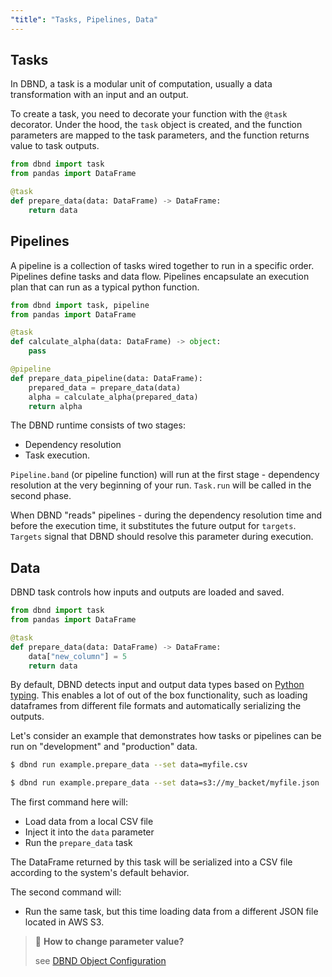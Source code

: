 ```yaml
---
"title": "Tasks, Pipelines, Data"
---
```

## Tasks

In DBND, a task is a modular unit of computation, usually a data transformation with an input and an output.

To create a task, you need to decorate your function with the `@task` decorator. Under the hood, the `task` object is created, and the function parameters are mapped to the task parameters, and the function returns value to task outputs.

```python
from dbnd import task
from pandas import DataFrame

@task
def prepare_data(data: DataFrame) -> DataFrame:
    return data
```

## Pipelines

A pipeline is a collection of tasks wired together to run in a specific order. Pipelines define tasks and data flow. Pipelines encapsulate an execution plan that can run as a typical python function.

<!-- noqa -->
```python
from dbnd import task, pipeline
from pandas import DataFrame

@task
def calculate_alpha(data: DataFrame) -> object:
    pass

@pipeline
def prepare_data_pipeline(data: DataFrame):
    prepared_data = prepare_data(data)
    alpha = calculate_alpha(prepared_data)
    return alpha
```

The DBND runtime consists of two stages:
* Dependency resolution
* Task execution.

`Pipeline.band` (or pipeline function) will run at the first stage - dependency resolution at the very beginning of your run. `Task.run` will be called in the second phase.

When DBND "reads" pipelines - during the dependency resolution time and before the execution time, it substitutes the future output for `targets`. `Targets` signal that DBND should resolve this parameter during execution.

## Data
DBND task controls how inputs and outputs are loaded and saved.

```python
from dbnd import task
from pandas import DataFrame

@task
def prepare_data(data: DataFrame) -> DataFrame:
    data["new_column"] = 5
    return data
```

By default, DBND detects input and output data types based on [Python typing](https://pypi.org/project/typing/). This enables a lot of out of the box functionality, such as loading dataframes from different file formats and automatically serializing the outputs.

Let's consider an example that demonstrates how tasks or pipelines can be run on "development" and "production" data.

```bash
$ dbnd run example.prepare_data --set data=myfile.csv

$ dbnd run example.prepare_data --set data=s3://my_backet/myfile.json
```

The first command here will:
* Load data from a local CSV file
* Inject it into the `data` parameter
* Run the `prepare_data` task

The DataFrame returned by this task will be serialized into a CSV file according to the system's default behavior.

The second command will:
* Run the same task, but this time loading data from a different JSON file located in AWS S3.

> 📘 **How to change parameter value?**
>
> see [DBND Object Configuration](doc:object-configuration)
